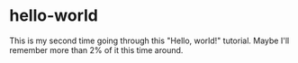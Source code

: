 # hello-world

This is my second time going through this "Hello, world!" tutorial.
Maybe I'll remember more than 2% of it this time around.
